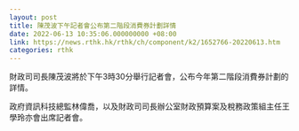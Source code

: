 ```yaml
---
layout: post
title: 陳茂波下午記者會公布第二階段消費券計劃詳情
date: 2022-06-13 10:35:06.000000000 +08:00
link: https://news.rthk.hk/rthk/ch/component/k2/1652766-20220613.htm
categories: rthk
---
```


財政司司長陳茂波將於下午3時30分舉行記者會，公布今年第二階段消費券計劃的詳情。

政府資訊科技總監林偉喬，以及財政司司長辦公室財政預算案及稅務政策組主任王學玲亦會出席記者會。
　　
